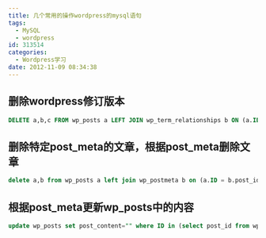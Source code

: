 ```yaml
---
title: 几个常用的操作wordpress的mysql语句
tags:
  - MySQL
  - wordpress
id: 313514
categories:
  - Wordpress学习
date: 2012-11-09 08:34:38
---
```



## 删除wordpress修订版本

```sql
DELETE a,b,c FROM wp_posts a LEFT JOIN wp_term_relationships b ON (a.ID = b.object_id) LEFT JOIN wp_postmeta c ON (a.ID = c.post_id) WHERE a.post_type = 'revision';
```

## 删除特定post_meta的文章，根据post_meta删除文章

```sql
delete a,b from wp_posts a left join wp_postmeta b on (a.ID = b.post_id) where b.meta_value = 'GwebSearch'
```

## 根据post_meta更新wp_posts中的内容

```sql
update wp_posts set post_content="" where ID in (select post_id from wp_postmeta WHERE meta_key = 'post_type' and meta_value = 'GwebSearch')
```